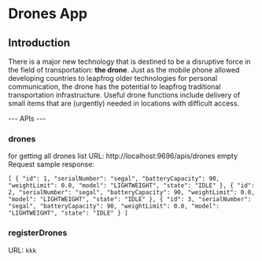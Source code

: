 # Drones App
## Introduction
There is a major new technology that is destined to be a disruptive force in the field of transportation: **the drone**. Just as the mobile phone allowed developing countries to leapfrog older technologies for personal communication, the drone has the potential to leapfrog traditional transportation infrastructure.
Useful drone functions include delivery of small items that are (urgently) needed in locations with difficult access.

--- APIs ---
### drones
for getting all drones list
URL:
http://localhost:9696/apis/drones
empty Request
sample response:

`
[
    {
        "id": 1,
        "serialNumber": "segal",
        "batteryCapacity": 90,
        "weightLimit": 0.0,
        "model": "LIGHTWEIGHT",
        "state": "IDLE"
    },
    {
        "id": 2,
        "serialNumber": "segal",
        "batteryCapacity": 90,
        "weightLimit": 0.0,
        "model": "LIGHTWEIGHT",
        "state": "IDLE"
    },
    {
        "id": 3,
        "serialNumber": "segal",
        "batteryCapacity": 90,
        "weightLimit": 0.0,
        "model": "LIGHTWEIGHT",
        "state": "IDLE"
    }
]
`
### registerDrones
URL: 
`
kkk
`
